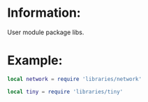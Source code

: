 
# Information:
  User module package libs.

# Example:

```lua
local network = require 'libraries/network'
```

```lua
local tiny = require 'libraries/tiny'
```